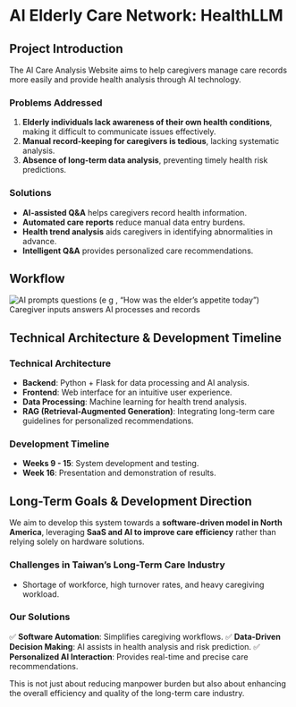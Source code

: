 # AI Elderly Care Network: HealthLLM

## Project Introduction
The AI Care Analysis Website aims to help caregivers manage care records more easily and provide health analysis through AI technology.

### **Problems Addressed**
1. **Elderly individuals lack awareness of their own health conditions**, making it difficult to communicate issues effectively.
2. **Manual record-keeping for caregivers is tedious**, lacking systematic analysis.
3. **Absence of long-term data analysis**, preventing timely health risk predictions.

### **Solutions**
- **AI-assisted Q&A** helps caregivers record health information.
- **Automated care reports** reduce manual data entry burdens.
- **Health trend analysis** aids caregivers in identifying abnormalities in advance.
- **Intelligent Q&A** provides personalized care recommendations.

## Workflow
![AI prompts questions (e g , “How was the elder’s appetite today”) Caregiver inputs answers AI processes and records](https://github.com/user-attachments/assets/682b4e83-586f-4a9e-8642-fed37e1f9849)

## Technical Architecture & Development Timeline

### **Technical Architecture**
- **Backend**: Python + Flask for data processing and AI analysis.
- **Frontend**: Web interface for an intuitive user experience.
- **Data Processing**: Machine learning for health trend analysis.
- **RAG (Retrieval-Augmented Generation)**: Integrating long-term care guidelines for personalized recommendations.

### **Development Timeline**
- **Weeks 9 - 15**: System development and testing.
- **Week 16**: Presentation and demonstration of results.

## Long-Term Goals & Development Direction
We aim to develop this system towards a **software-driven model in North America**, leveraging **SaaS and AI to improve care efficiency** rather than relying solely on hardware solutions.

### **Challenges in Taiwan’s Long-Term Care Industry**
- Shortage of workforce, high turnover rates, and heavy caregiving workload.

### **Our Solutions**
✅ **Software Automation**: Simplifies caregiving workflows.
✅ **Data-Driven Decision Making**: AI assists in health analysis and risk prediction.
✅ **Personalized AI Interaction**: Provides real-time and precise care recommendations.

This is not just about reducing manpower burden but also about enhancing the overall efficiency and quality of the long-term care industry.

